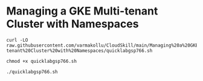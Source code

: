 # Managing a GKE Multi-tenant Cluster with Namespaces


```
curl -LO raw.githubusercontent.com/varmakollu/CloudSkill/main/Managing%20a%20GKE%20Multi-tenant%20Cluster%20with%20Namespaces/quicklabgsp766.sh

chmod +x quicklabgsp766.sh

./quicklabgsp766.sh

```
